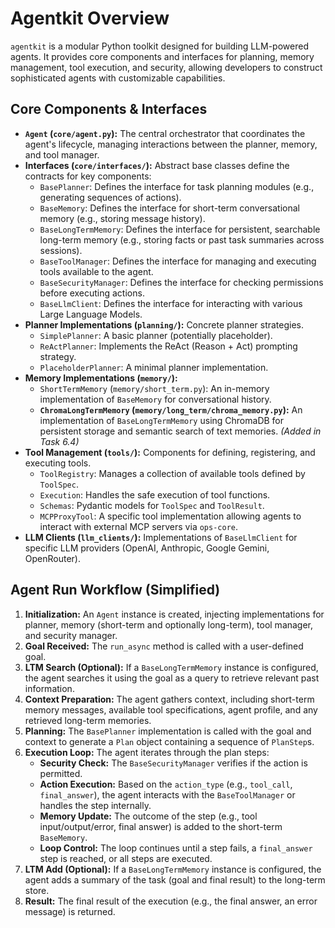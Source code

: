 # Agentkit Overview

`agentkit` is a modular Python toolkit designed for building LLM-powered agents. It provides core components and interfaces for planning, memory management, tool execution, and security, allowing developers to construct sophisticated agents with customizable capabilities.

## Core Components & Interfaces

-   **`Agent` (`core/agent.py`):** The central orchestrator that coordinates the agent's lifecycle, managing interactions between the planner, memory, and tool manager.
-   **Interfaces (`core/interfaces/`):** Abstract base classes define the contracts for key components:
    -   `BasePlanner`: Defines the interface for task planning modules (e.g., generating sequences of actions).
    -   `BaseMemory`: Defines the interface for short-term conversational memory (e.g., storing message history).
    -   `BaseLongTermMemory`: Defines the interface for persistent, searchable long-term memory (e.g., storing facts or past task summaries across sessions).
    -   `BaseToolManager`: Defines the interface for managing and executing tools available to the agent.
    -   `BaseSecurityManager`: Defines the interface for checking permissions before executing actions.
    -   `BaseLlmClient`: Defines the interface for interacting with various Large Language Models.
-   **Planner Implementations (`planning/`):** Concrete planner strategies.
    -   `SimplePlanner`: A basic planner (potentially placeholder).
    -   `ReActPlanner`: Implements the ReAct (Reason + Act) prompting strategy.
    -   `PlaceholderPlanner`: A minimal planner implementation.
-   **Memory Implementations (`memory/`):**
    -   `ShortTermMemory` (`memory/short_term.py`): An in-memory implementation of `BaseMemory` for conversational history.
    -   **`ChromaLongTermMemory` (`memory/long_term/chroma_memory.py`):** An implementation of `BaseLongTermMemory` using ChromaDB for persistent storage and semantic search of text memories. *(Added in Task 6.4)*
-   **Tool Management (`tools/`):** Components for defining, registering, and executing tools.
    -   `ToolRegistry`: Manages a collection of available tools defined by `ToolSpec`.
    -   `Execution`: Handles the safe execution of tool functions.
    -   `Schemas`: Pydantic models for `ToolSpec` and `ToolResult`.
    -   `MCPProxyTool`: A specific tool implementation allowing agents to interact with external MCP servers via `ops-core`.
-   **LLM Clients (`llm_clients/`):** Implementations of `BaseLlmClient` for specific LLM providers (OpenAI, Anthropic, Google Gemini, OpenRouter).

## Agent Run Workflow (Simplified)

1.  **Initialization:** An `Agent` instance is created, injecting implementations for planner, memory (short-term and optionally long-term), tool manager, and security manager.
2.  **Goal Received:** The `run_async` method is called with a user-defined goal.
3.  **LTM Search (Optional):** If a `BaseLongTermMemory` instance is configured, the agent searches it using the goal as a query to retrieve relevant past information.
4.  **Context Preparation:** The agent gathers context, including short-term memory messages, available tool specifications, agent profile, and any retrieved long-term memories.
5.  **Planning:** The `BasePlanner` implementation is called with the goal and context to generate a `Plan` object containing a sequence of `PlanStep`s.
6.  **Execution Loop:** The agent iterates through the plan steps:
    *   **Security Check:** The `BaseSecurityManager` verifies if the action is permitted.
    *   **Action Execution:** Based on the `action_type` (e.g., `tool_call`, `final_answer`), the agent interacts with the `BaseToolManager` or handles the step internally.
    *   **Memory Update:** The outcome of the step (e.g., tool input/output/error, final answer) is added to the short-term `BaseMemory`.
    *   **Loop Control:** The loop continues until a step fails, a `final_answer` step is reached, or all steps are executed.
7.  **LTM Add (Optional):** If a `BaseLongTermMemory` instance is configured, the agent adds a summary of the task (goal and final result) to the long-term store.
8.  **Result:** The final result of the execution (e.g., the final answer, an error message) is returned.

